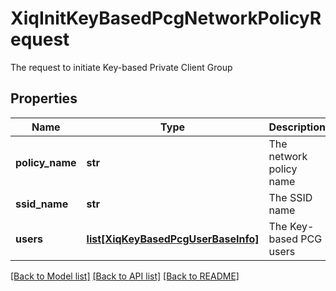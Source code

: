 # XiqInitKeyBasedPcgNetworkPolicyRequest

The request to initiate Key-based Private Client Group
## Properties
Name | Type | Description | Notes
------------ | ------------- | ------------- | -------------
**policy_name** | **str** | The network policy name | 
**ssid_name** | **str** | The SSID name | 
**users** | [**list[XiqKeyBasedPcgUserBaseInfo]**](XiqKeyBasedPcgUserBaseInfo.md) | The Key-based PCG users | 

[[Back to Model list]](../README.md#documentation-for-models) [[Back to API list]](../README.md#documentation-for-api-endpoints) [[Back to README]](../README.md)


